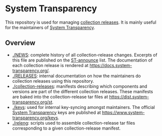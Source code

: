 # System Transparency

This repository is used for managing [collection releases][].  It is
mainly useful for the maintainers of [System Transparency][].

## Overview

  * [./NEWS](./NEWS): complete history of all collection-release
    changes.  Excerpts of this file are published on the
    [ST-announce][] list.  The documentation of each collection
    release is rendered at <https://docs.system-transparency.org/>.
  * [./RELEASES](./RELEASES.md): internal documentation on how the
    maintainers do collection releases using this repository.
  * [./collection-releases](./collection-releases): manifests
    describing which components and versions are part of the different
    collection releases.  These manifests are baked into the
    collection-release tar files at
    <https://dist.system-transparency.org/st>.
  * [./keys](./keys): used for internal key-syncing amongst
    maintainers.  The official [System Transparency][] keys are
    published at <https://www.system-transparency.org/keys>.
  * [./releng](./releng): scripts used to assemble collection-release
    tar files corresponding to a given collection-release manifest.

[collection releases]: https://docs.system-transparency.org/st-1.1.0/docs/releases/
[System Transparency]: https://www.system-transparency.org/
[ST-announce]: https://lists.system-transparency.org/mailman3/hyperkitty/list/st-announce@lists.system-transparency.org/
